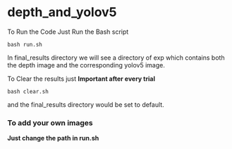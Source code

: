 # depth_and_yolov5


To Run the Code Just Run the Bash script 

```
bash run.sh
```

In final_results directory we will see a directory of exp which contains both the depth image and the corresponding yolov5 image.

To Clear the results just **Important after every trial**
```
bash clear.sh
``` 
and the final_results directory would be set to default.


### To add your own images 

**Just change the path in run.sh** 
